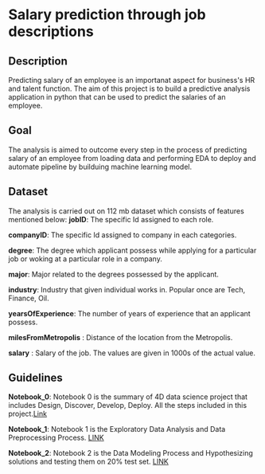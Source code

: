 # Salary prediction through job descriptions
## Description
Predicting salary of an employee is an importanat aspect for business's HR and talent function. The aim of this project is to build a predictive analysis application in python that can be used to predict the salaries of an employee.

## Goal
The analysis is aimed to outcome every step in the process of predicting salary of an employee from loading data and performing EDA to deploy and automate pipeline by builduing machine learning model.

## Dataset
The analysis is carried out on 112 mb dataset which consists of features mentioned below:
**jobID**: The specific Id assigned to each role.

**companyID**: The specific Id assigned to company in each categories.

**degree**: The degree which applicant possess while applying for a particular job or woking at a particular role in a company.

**major**: Major related to the degrees possessed by the applicant.

**industry**: Industry that given individual works in. Popular once are Tech, Finance, Oil.

**yearsOfExperience**: The number of years of experience that an applicant possess.

**milesFromMetropolis** : Distance of the location from the Metropolis.

**salary** : Salary of the job. The values are given in 1000s of the actual value.

## Guidelines

**Notebook_0**: Notebook 0 is the summary of 4D data science project that includes Design, Discover, Develop, Deploy. All the steps included in this project.[Link](https://github.com/moni2096/Salary-prediction-through-job-descriptions/blob/master/0_Summary_DS_Project.ipynb)

**Notebook_1**: Notebook 1 is the Exploratory Data Analysis and Data Preprocessing Process. [LINK](https://github.com/moni2096/Salary-prediction-through-job-descriptions/blob/master/1_Define_EDA.ipynb)

**Notebook_2**: Notebook 2 is the Data Modeling Process and Hypothesizing solutions and testing them on 20% test set. [LINK](https://github.com/moni2096/Salary-prediction-through-job-descriptions/blob/master/2_Data_Modeling.ipynb)





